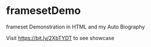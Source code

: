 # framesetDemo
frameset Demonstration in HTML and my Auto Biography

Visit https://bit.ly/2XbTYDT to see showcase
